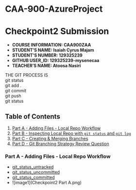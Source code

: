 # CAA-900-AzureProject


# Checkpoint2 Submission

- **COURSE INFORMATION: CAA900ZAA**
- **STUDENT’S NAME: Isaiah Cyrus Majam**
- **STUDENT'S NUMBER: 129325239**
- **GITHUB USER_ID: 129325239-mysenecaa**
- **TEACHER’S NAME: Atoosa Nasiri**

THE GIT PROCESS IS 
<br />
git status <br />
git add . <br />
git commit <br />
git push <br />
git status <br />

## Table of Contents
1. [Part A - Adding Files - Local Repo Workflow](#header1)
2. [Part B - Inspecting Local Repo with `git status` and `git log`](#header2)
3. [Part C - Creating & Merging Branches](#header3)
4. [Part D - Git Branching Strategy Review Question](#header4)



### Part A - Adding Files - Local Repo Workflow

- [git_status_untracked](https://github.com/129325239-mysenecaa/CAA-900-AzureProject/blob/main/Checkpoint2/git_status_untracked.txt)
- [git_status_uncommitted](https://github.com/129325239-mysenecaa/CAA-900-AzureProject/blob/main/Checkpoint2/git_status_uncommitted.txt)
- [git_status_committed](https://github.com/129325239-mysenecaa/CAA-900-AzureProject/blob/main/Checkpoint2/git_status_committed.txt)
- ![image1](Checkpoint2 Part A.png)
